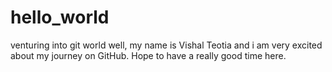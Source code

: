 # hello_world
venturing into git world
well, my name is Vishal Teotia and i am very excited about my journey on GitHub.
Hope to have a really good time here. 

